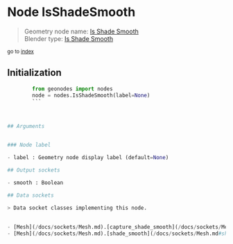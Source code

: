 
# Node IsShadeSmooth

> Geometry node name: [Is Shade Smooth](https://docs.blender.org/manual/en/latest/modeling/geometry_nodes/mesh/is_shade_smooth.html)<br>
  Blender type: [Is Shade Smooth](https://docs.blender.org/api/current/bpy.types.GeometryNodeInputShadeSmooth.html)
  
<sub>go to [index](/docs/index.md)</sub>

## Initialization

```python
        from geonodes import nodes
        node = nodes.IsShadeSmooth(label=None)
        ```



## Arguments


### Node label

- label : Geometry node display label (default=None)

## Output sockets

- smooth : Boolean

## Data sockets

> Data socket classes implementing this node.
  
  
- [Mesh](/docs/sockets/Mesh.md).[capture_shade_smooth](/docs/sockets/Mesh.md#capture_shade_smooth) : Capture attribute
- [Mesh](/docs/sockets/Mesh.md).[shade_smooth](/docs/sockets/Mesh.md#shade_smooth) : Attribute
  
